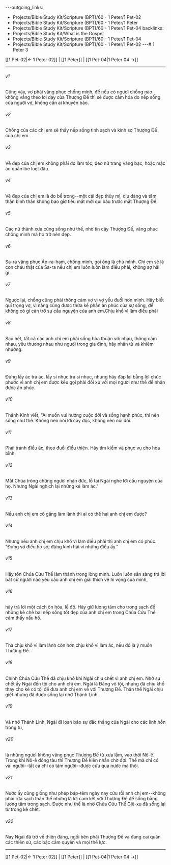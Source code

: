 ---outgoing_links:
  - Projects/Bible Study Kit/Scripture (BPT)/60 - 1 Peter/1 Pet-02
  - Projects/Bible Study Kit/Scripture (BPT)/60 - 1 Peter/1 Peter
  - Projects/Bible Study Kit/Scripture (BPT)/60 - 1 Peter/1 Pet-04
backlinks:
  - Projects/Bible Study Kit/What is the Gospel
  - Projects/Bible Study Kit/Scripture (BPT)/60 - 1 Peter/1 Pet-04
  - Projects/Bible Study Kit/Scripture (BPT)/60 - 1 Peter/1 Pet-02
---# 1 Peter 3

[[1 Pet-02|← 1 Peter 02]] | [[1 Peter]] | [[1 Pet-04|1 Peter 04 →]]
***



###### v1 
Cũng vậy, vợ phải vâng phục chồng mình, để nếu có người chồng nào không vâng theo lời dạy của Thượng Đế thì sẽ được cảm hóa do nếp sống của người vợ, không cần ai khuyên bảo. 

###### v2 
Chồng của các chị em sẽ thấy nếp sống tinh sạch và kính sợ Thượng Đế của chị em. 

###### v3 
Vẻ đẹp của chị em không phải do làm tóc, đeo nữ trang vàng bạc, hoặc mặc áo quần lòe loẹt đâu. 

###### v4 
Vẻ đẹp của chị em là do bề trong--một cái đẹp thùy mị, dịu dàng và tâm thần bình thản không bao giờ tiêu mất mới quí báu trước mặt Thượng Đế. 

###### v5 
Các nữ thánh xưa cũng sống như thế, nhờ tin cậy Thượng Đế, vâng phục chồng mình mà họ trở nên đẹp. 

###### v6 
Sa-ra vâng phục Áp-ra-ham, chồng mình, gọi ông là chủ mình. Chị em sẽ là con cháu thật của Sa-ra nếu chị em luôn luôn làm điều phải, không sợ hãi gì. 

###### v7 
Ngược lại, chồng cũng phải thông cảm vợ vì vợ yếu đuối hơn mình. Hãy biết quí trọng vợ, vì nàng cũng được thừa kế phần ân phúc của sự sống, để không có gì cản trở sự cầu nguyện của anh em.Chịu khổ vì làm điều phải 

###### v8 
Sau hết, tất cả các anh chị em phải sống hòa thuận với nhau, thông cảm nhau, yêu thương nhau như người trong gia đình, hãy nhân từ và khiêm nhường. 

###### v9 
Đừng lấy ác trả ác, lấy sỉ nhục trả sỉ nhục, nhưng hãy đáp lại bằng lời chúc phước vì anh chị em được kêu gọi phải đối xử với mọi người như thế để nhận được ân phúc. 

###### v10 
Thánh Kinh viết, "Ai muốn vui hưởng cuộc đời và sống hạnh phúc, thì nên sống như thế. Không nên nói lời cay độc, không nên nói dối. 

###### v11 
Phải tránh điều ác, theo đuổi điều thiện. Hãy tìm kiếm và phục vụ cho hòa bình. 

###### v12 
Mắt Chúa trông chừng người nhân đức, lỗ tai Ngài nghe lời cầu nguyện của họ. Nhưng Ngài nghịch lại những kẻ làm ác." 

###### v13 
Nếu anh chị em cố gắng làm lành thì ai có thể hại anh chị em được? 

###### v14 
Nhưng nếu anh chị em chịu khổ vì làm điều phải thì anh chị em có phúc. "Đừng sợ điều họ sợ; đừng kinh hãi vì những điều ấy." 

###### v15 
Hãy tôn Chúa Cứu Thế làm thánh trong lòng mình. Luôn luôn sẵn sàng trả lời bất cứ người nào yêu cầu anh chị em giải thích về hi vọng của mình, 

###### v16 
hãy trả lời một cách ôn hòa, lễ độ. Hãy giữ lương tâm cho trong sạch để những kẻ chê bai nếp sống tốt đẹp của anh chị em trong Chúa Cứu Thế cảm thấy xấu hổ. 

###### v17 
Thà chịu khổ vì làm lành còn hơn chịu khổ vì làm ác, nếu đó là ý muốn Thượng Đế. 

###### v18 
Chính Chúa Cứu Thế đã chịu khổ khi Ngài chịu chết vì anh chị em. Nhờ sự chết ấy Ngài đền tội cho anh chị em. Ngài là Đấng vô tội, nhưng đã chịu khổ thay cho kẻ có tội để đưa anh chị em về với Thượng Đế. Thân thể Ngài chịu giết nhưng đã được sống lại nhờ Thánh Linh. 

###### v19 
Và nhờ Thánh Linh, Ngài đi loan báo sự đắc thắng của Ngài cho các linh hồn trong tù, 

###### v20 
là những người không vâng phục Thượng Đế từ xưa lắm, vào thời Nô-ê. Trong khi Nô-ê đóng tàu thì Thượng Đế kiên nhẫn chờ đợi. Thế mà chỉ có vài người--tất cả chỉ có tám người--được cứu qua nước mà thôi. 

###### v21 
Nước ấy cũng giống như phép báp-têm ngày nay cứu rỗi anh chị em--không phải rửa sạch thân thể nhưng là lời cam kết với Thượng Đế để sống bằng lương tâm trong sạch. Được như thế là nhờ Chúa Cứu Thế Giê-xu đã sống lại từ trong kẻ chết. 

###### v22 
Nay Ngài đã trở về thiên đàng, ngồi bên phải Thượng Đế và đang cai quản các thiên sứ, các bậc cầm quyền và mọi thế lực.

***
[[1 Pet-02|← 1 Peter 02]] | [[1 Peter]] | [[1 Pet-04|1 Peter 04 →]]
